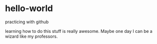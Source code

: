 # hello-world
practicing with github

learning how to do this stuff is really awesome. Maybe one day I can be a wizard like my professors.
